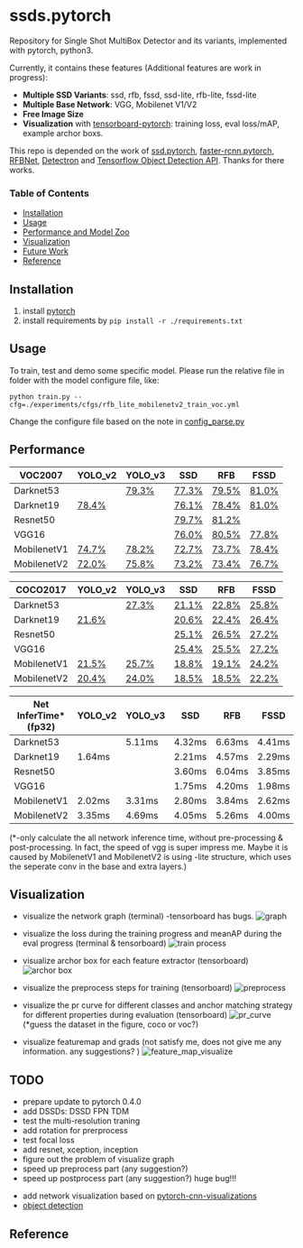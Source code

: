 # ssds.pytorch
Repository for Single Shot MultiBox Detector and its variants, implemented with pytorch, python3.

Currently, it contains these features (Additional features are work in progress):
- **Multiple SSD Variants**: ssd, rfb, fssd, ssd-lite, rfb-lite, fssd-lite
- **Multiple Base Network**: VGG, Mobilenet V1/V2
- **Free Image Size**
- **Visualization** with [tensorboard-pytorch](https://github.com/lanpa/tensorboard-pytorch): training loss, eval loss/mAP, example archor boxs.

This repo is depended on the work of [ssd.pytorch](https://github.com/amdegroot/ssd.pytorch), [faster-rcnn.pytorch](https://github.com/jwyang/faster-rcnn.pytorch), [RFBNet](https://github.com/ruinmessi/RFBNet), [Detectron](https://github.com/facebookresearch/Detectron) and [Tensorflow Object Detection API](https://github.com/tensorflow/models/tree/master/research/object_detection). Thanks for there works.

### Table of Contents
- <a href='#installation'>Installation</a>
- <a href='#usage'>Usage</a>
- <a href='#performance'>Performance and Model Zoo</a>
- <a href='#visualization'>Visualization</a>
- <a href='#todo'>Future Work</a>
- <a href='#reference'>Reference</a>

## Installation
1. install [pytorch](http://pytorch.org/)
2. install requirements by `pip install -r ./requirements.txt`

## Usage
To train, test and demo some specific model. Please run the relative file in folder with the model configure file, like:

`python train.py --cfg=./experiments/cfgs/rfb_lite_mobilenetv2_train_voc.yml`

Change the configure file based on the note in [config_parse.py](./lib/utils/config_parse.py)

## Performance

| VOC2007     | YOLO_v2                                                                     | YOLO_v3                                                                     | SSD                                                                         | RFB                                                                         | FSSD                                                                        |
|-------------|-----------------------------------------------------------------------------|-----------------------------------------------------------------------------|-----------------------------------------------------------------------------|-----------------------------------------------------------------------------|-----------------------------------------------------------------------------|
| Darknet53   |                                                                             | [79.3%](https://drive.google.com/open?id=1lgPvaLr700C2dvvtroVS4zJmfxu-nfQ4) | [77.3%](https://drive.google.com/open?id=1nSoDMw_0i9O7p_Sx5cFJUVjvdcvcmDeN) | [79.5%](https://drive.google.com/open?id=16bkwgTsd8hCH84jE8AUuss7UsWChnAjS) | [81.0%](https://drive.google.com/open?id=1t0eZSVGgsgqFfdtCCNn532f9ZgOugX6p) |
| Darknet19   | [78.4%](https://drive.google.com/open?id=1QJnc6wHaVOVeNLCcm6io73_JW0wRJm2m) |                                                                             | [76.1%](https://drive.google.com/open?id=1xYv4L5U23ghQm65gfLE2V44EnZo3cZeN) | [78.4%](https://drive.google.com/open?id=15VPxxFowKUGp2B31o9HcIlsCAQ7v_JFo) | [81.0%](https://drive.google.com/open?id=1ISSFubsy2WcErxBXSeb_nxo_Dn2zpQMZ) |
| Resnet50    |                                                                             |                                                                             | [79.7%](https://drive.google.com/open?id=1qZoH0ygWhz3VLbuaAv7eQOTgNHD30kdE) | [81.2%](https://drive.google.com/open?id=1m__f2f3aA_Rj-CBjFX2RaEbQMJLejUHM) |                                                                             |
| VGG16       |                                                                             |                                                                             | [76.0%](https://drive.google.com/open?id=1TS50uVN-9_WJdyO1ImRAW0HFK11RkVlK) | [80.5%](https://drive.google.com/open?id=1bR79OsJY2cidjcI9L1DbXx2zde5sM2nf) | [77.8%](https://drive.google.com/open?id=1HPotrN0oM0oUQu_o-i_VYRYFlT3PKDrr) |
| MobilenetV1 | [74.7%](https://drive.google.com/open?id=1hTSphBtcszTBU_yGd1GCej-nfqM3vWcn) | [78.2%](https://drive.google.com/open?id=19dTKYxPwDjdo9bqnIqhx_IcqK-IAln5J) | [72.7%](https://drive.google.com/open?id=1NMxw-bhvHTGThyNl-MKJrsou4n7HyDCG) | [73.7%](https://drive.google.com/open?id=1DWleN7Rcf92QYVAoeSxUeK7COXD4cuPN) | [78.4%](https://drive.google.com/open?id=1BVF7OaFcffJkqXbYBj1pj1nvX7ku8a55) |
| MobilenetV2 | [72.0%](https://drive.google.com/open?id=1cBy3ISmwfnM0ziRD-sEM5ARcgp3ANvQj) | [75.8%](https://drive.google.com/open?id=1xqo6PHn6V3YBkYAKgL7v6a_aqBoRqa2i) | [73.2%](https://drive.google.com/open?id=1SBeSIFv5z9AUtwcrJgPI4Xpc8-BCN6ro) | [73.4%](https://drive.google.com/open?id=1KUh1uvCJS_qEgq1r3t0VEYVge8K8tEzR) | [76.7%](https://drive.google.com/open?id=1t7kxurvfbXNYbFR64EULFSabWQpT256n) |



| COCO2017    | YOLO_v2                                                                     | YOLO_v3                                                                     | SSD                                                                         | RFB                                                                         | FSSD                                                                        |
|-------------|-----------------------------------------------------------------------------|-----------------------------------------------------------------------------|-----------------------------------------------------------------------------|-----------------------------------------------------------------------------|-----------------------------------------------------------------------------|
| Darknet53   |                                                                             | [27.3%](https://drive.google.com/open?id=1Y07Emhi-a7WiwPwHqym6KrZ3VXJtbpw9) | [21.1%](https://drive.google.com/open?id=1cPBdXbdxAzRuKvNSZ-3h27Z76BCD99w4) | [22.8%](https://drive.google.com/open?id=1776kdPiiWa5ND3xwemjdplds0PjscGDc) | [25.8%](https://drive.google.com/open?id=1iR8J5Eg5OEom5cyAtFXVPj6iBnC9JyGt) |
| Darknet19   | [21.6%](https://drive.google.com/open?id=1Os3__ks3BcBZBSbVRKF8e6BvBMEWn9hy) |                                                                             | [20.6%](https://drive.google.com/open?id=1FdgchkCAzB9VwR-HdZ4Gh3TG8Acrg_M8) | [22.4%](https://drive.google.com/open?id=1s7vS0Q0Djlq8q2iGXY3UzuFTPZ0PQNfY) | [26.4%](https://drive.google.com/open?id=1i6Zx3J71jcM8xP3GDDbTYxJwWUpYH0jb) |
| Resnet50    |                                                                             |                                                                             | [25.1%](https://drive.google.com/open?id=1Ahj27wzDWSMCTlpcO_eyEXO0zRQSmPn8) | [26.5%](https://drive.google.com/open?id=1X-OkVZHDS1w6pe2mPgJPYPm2_-ZG0_KB) | [27.2%](https://drive.google.com/open?id=12EsRdIZtTM3Wh8UI3VLXQAq6-24SZRpj) |
| VGG16       |                                                                             |                                                                             | [25.4%](https://drive.google.com/open?id=1Bkt_nZW4fe_UrLyPOVltq0C7cTpABlQI) | [25.5%](https://drive.google.com/open?id=1j5G0dDuvofGh5POUPk0s9ys8by0wEDFL) | [27.2%](https://drive.google.com/open?id=1qf5ccFDp2TVP-7xUggrabfWwwYt5BTrG) |
| MobilenetV1 | [21.5%](https://drive.google.com/open?id=1ZdiWfBvqBI8ICPP9p4UsQCgY5pSBJxTa) | [25.7%](https://drive.google.com/open?id=1j7Co11dfT_OJIwAqNpTgjIA-I-btlOXc) | [18.8%](https://drive.google.com/open?id=1yBpd3aIDvlK2j7HxsNj8kJuASTCaN5Bo) | [19.1%](https://drive.google.com/open?id=1SexO9XZFpMK2JGmr0mTGqosud-tb2wNe) | [24.2%](https://drive.google.com/open?id=1jRDwuXIeST4F5UBY2Z379nvkxz_OtxVd) |
| MobilenetV2 | [20.4%](https://drive.google.com/open?id=1mr1KhqW2FkkBNKGeoaWlB_D0dDLwL05L) | [24.0%](https://drive.google.com/open?id=1-jV9TtRdwrwUrvtmx1z8BLJRGv_lmF-6) | [18.5%](https://drive.google.com/open?id=1FXjPnJ3X7PdH7Ii6lOEFA8EkKif4Ppnn) | [18.5%](https://drive.google.com/open?id=1uRfoi6iJo8Vd5yYMhzFJ97_l3NLtQhf-) | [22.2%](https://drive.google.com/open?id=1lOOjp4ZG1tkggSIbilT5ajKUJ-a-GRMK) |


| Net InferTime* (fp32) | YOLO_v2 | YOLO_v3 | SSD    | RFB    | FSSD   |
|-----------------------|---------|---------|--------|--------|--------|
| Darknet53             |         | 5.11ms  | 4.32ms | 6.63ms | 4.41ms |
| Darknet19             | 1.64ms  |         | 2.21ms | 4.57ms | 2.29ms |
| Resnet50              |         |         | 3.60ms | 6.04ms | 3.85ms |
| VGG16                 |         |         | 1.75ms | 4.20ms | 1.98ms |
| MobilenetV1           | 2.02ms  | 3.31ms  | 2.80ms | 3.84ms | 2.62ms |
| MobilenetV2           | 3.35ms  | 4.69ms  | 4.05ms | 5.26ms | 4.00ms |

(*-only calculate the all network inference time, without pre-processing & post-processing. 
In fact, the speed of vgg is super impress me. Maybe it is caused by MobilenetV1 and MobilenetV2 is using -lite structure, which uses the seperate conv in the base and extra layers.)

## Visualization

- visualize the network graph (terminal) -tensorboard has bugs.
![graph](./doc/imgs/graph.jpg)

- visualize the loss during the training progress and meanAP during the eval progress (terminal & tensorboard)
![train process](./doc/imgs/train_process.jpg)

- visualize archor box for each feature extractor (tensorboard)
![archor box](./doc/imgs/archor_box.jpg)

- visualize the preprocess steps for training (tensorboard)
![preprocess](./doc/imgs/preprocess.jpg)

- visualize the pr curve for different classes and anchor matching strategy for different properties during evaluation (tensorboard)
![pr_curve](./doc/imgs/pr_curve.jpg)
(*guess the dataset in the figure, coco or voc?)

- visualize featuremap and grads (not satisfy me, does not give me any information. any suggestions? )
![feature_map_visualize](./doc/imgs/feature_map_visualize.png)

## TODO
- prepare update to pytorch 0.4.0
- add DSSDs: DSSD FPN TDM
- test the multi-resolution traning
- add rotation for prerprocess
- test focal loss
- add resnet, xception, inception
- figure out the problem of visualize graph
- speed up preprocess part (any suggestion?)
- speed up postprocess part (any suggestion?) huge bug!!!
<!-- - add half precision based on [csarofeen/examples](https://github.com/csarofeen/examples/tree/dist_fp16) -->
- add network visualization based on [pytorch-cnn-visualizations](https://github.com/utkuozbulak/pytorch-cnn-visualizations)
- [object detection](https://github.com/handong1587/handong1587.github.io/blob/master/_posts/deep_learning/2015-10-09-object-detection.md)
<!-- - convert to tensorrt based on [this](https://docs.nvidia.com/deeplearning/sdk/tensorrt-api/topics/topics/workflows/manually_construct_tensorrt_engine.html) -->

## Reference

